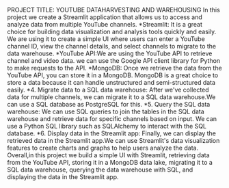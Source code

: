 PROJECT TITLE:
          YOUTUBE DATAHARVESTING AND WAREHOUSING
                     In this project we create a Streamlit application that allows us to access and analyze data from multiple YouTube channels.
                         *Streamlit: It is a great choice for building data visualization and analysis tools quickly and easily. We are using it to create a simple UI where users can enter a YouTube channel ID, view the channel details, and select channels to migrate to the data warehouse.
                         *YouTube API:We are using the YouTube API to retrieve channel and video data. we can use the Google API client library for Python to make requests to the API.
                         *MongoDB: Once we retrieve the data from the YouTube API, you can store it in a MongoDB. MongoDB is a great choice to store a data because it can handle unstructured and semi-structured data easily.
                         *4.	Migrate data to a SQL data warehouse: After we've collected data for multiple channels, we can migrate it to a SQL data warehouse.We can use a SQL database as PostgreSQL for this.
                         *5.	Query the SQL data warehouse: We can use SQL queries to join the tables in the SQL data warehouse and retrieve data for specific channels based on input. We can use a Python SQL library such as SQLAlchemy to interact with the SQL database.
                         *6.	Display data in the Streamlit app: Finally, we can display the retrieved data in the Streamlit app.We can use Streamlit's data visualization features to create charts and graphs to help users analyze the data.
                         Overall,in this project we build a simple UI with Streamlit, retrieving data from the YouTube API, storing it in a MongoDB data lake, migrating it to a SQL data warehouse, querying the data warehouse with SQL, and displaying the data in the Streamlit app.

